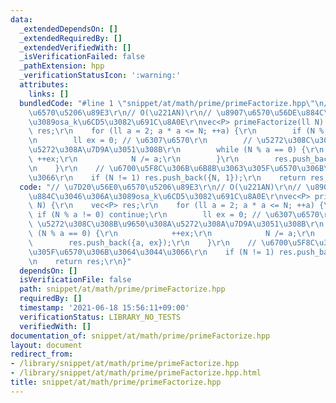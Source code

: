 ```yaml
---
data:
  _extendedDependsOn: []
  _extendedRequiredBy: []
  _extendedVerifiedWith: []
  _isVerificationFailed: false
  _pathExtension: hpp
  _verificationStatusIcon: ':warning:'
  attributes:
    links: []
  bundledCode: "#line 1 \"snippet/at/math/prime/primeFactorize.hpp\"\n// \u7D20\u56E0\
    \u6570\u5206\u89E3\r\n// O(\u221AN)\r\n// \u8907\u6570\u56DE\u884C\u3046\u306A\
    \u3089osa_k\u6CD5\u3082\u691C\u8A0E\r\nvec<P> primeFactorize(ll N) {\r\n    vec<P>\
    \ res;\r\n    for (ll a = 2; a * a <= N; ++a) {\r\n        if (N % a != 0) continue;\r\
    \n        ll ex = 0; // \u6307\u6570\r\n        // \u5272\u308C\u308B\u9650\u308A\
    \u5272\u308A\u7D9A\u3051\u308B\r\n        while (N % a == 0) {\r\n           \
    \ ++ex;\r\n            N /= a;\r\n        }\r\n        res.push_back({a, ex});\r\
    \n    }\r\n    // \u6700\u5F8C\u306B\u6B8B\u3063\u305F\u6570\u306B\u3064\u3044\
    \u3066\r\n    if (N != 1) res.push_back({N, 1});\r\n    return res;\r\n}\n"
  code: "// \u7D20\u56E0\u6570\u5206\u89E3\r\n// O(\u221AN)\r\n// \u8907\u6570\u56DE\
    \u884C\u3046\u306A\u3089osa_k\u6CD5\u3082\u691C\u8A0E\r\nvec<P> primeFactorize(ll\
    \ N) {\r\n    vec<P> res;\r\n    for (ll a = 2; a * a <= N; ++a) {\r\n       \
    \ if (N % a != 0) continue;\r\n        ll ex = 0; // \u6307\u6570\r\n        //\
    \ \u5272\u308C\u308B\u9650\u308A\u5272\u308A\u7D9A\u3051\u308B\r\n        while\
    \ (N % a == 0) {\r\n            ++ex;\r\n            N /= a;\r\n        }\r\n\
    \        res.push_back({a, ex});\r\n    }\r\n    // \u6700\u5F8C\u306B\u6B8B\u3063\
    \u305F\u6570\u306B\u3064\u3044\u3066\r\n    if (N != 1) res.push_back({N, 1});\r\
    \n    return res;\r\n}"
  dependsOn: []
  isVerificationFile: false
  path: snippet/at/math/prime/primeFactorize.hpp
  requiredBy: []
  timestamp: '2021-06-18 15:56:11+09:00'
  verificationStatus: LIBRARY_NO_TESTS
  verifiedWith: []
documentation_of: snippet/at/math/prime/primeFactorize.hpp
layout: document
redirect_from:
- /library/snippet/at/math/prime/primeFactorize.hpp
- /library/snippet/at/math/prime/primeFactorize.hpp.html
title: snippet/at/math/prime/primeFactorize.hpp
---
```


